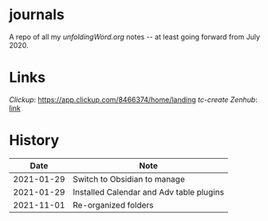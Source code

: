 # journals

A repo of all my *unfoldingWord.org* notes -- at least going forward from July 2020.

# Links

*Clickup*: https://app.clickup.com/8466374/home/landing
*tc-create Zenhub*: [link](https://github.com/unfoldingWord/tc-create-app#workspaces/tc-create-workspace-5f049cdbfa88090016bf043e/board?repos=93856410,122679395,180812604,191973535,196089755,179390258,209859478,265372377,309771140)

# History


| Date       | Note                                     |
| ---------- | ---------------------------------------- |
| 2021-01-29 | Switch to Obsidian to manage             |
| 2021-01-29 | Installed Calendar and Adv table plugins |
| 2021-11-01 | Re-organized folders                     |

